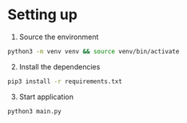 # Setting up

1. Source the environment
```bash
python3 -m venv venv && source venv/bin/activate
```

2. Install the dependencies
```bash
pip3 install -r requirements.txt
```

3. Start application
```bash
python3 main.py
```
